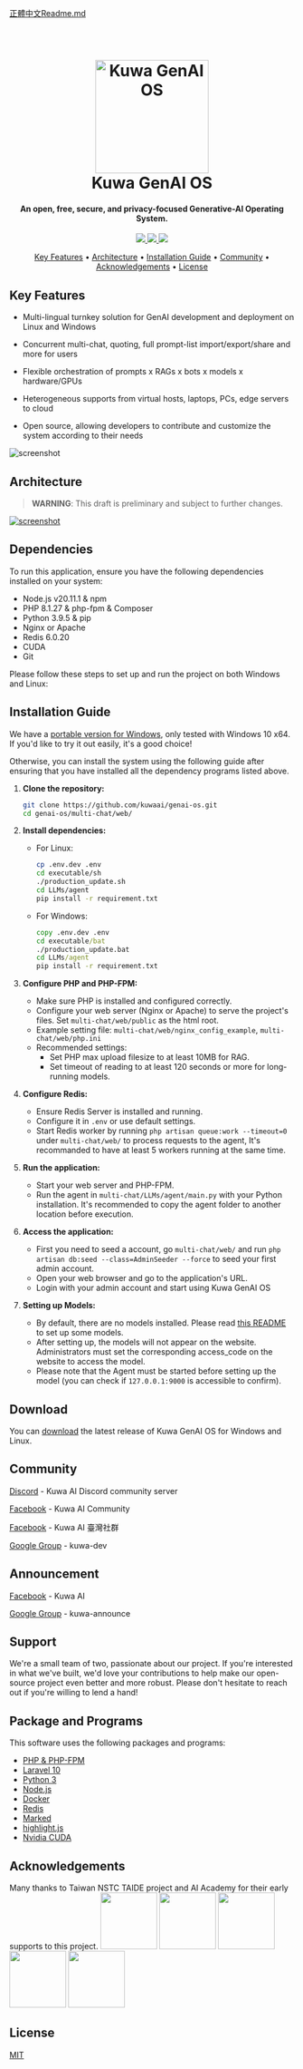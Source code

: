 [正體中文Readme.md](./README_TW.md)

<h1 align="center">
  <br>
  <a href="https://dev.kuwaai.org/">
  <img src="./multi-chat/web/public/images/kuwa.png" alt="Kuwa GenAI OS" width="200"></a>
  <br>
  Kuwa GenAI OS
  <br>
</h1>

<h4 align="center">An open, free, secure, and privacy-focused Generative-AI Operating System.</h4>

<p align="center">
  <a href="http://makeapullrequest.com">
    <img src="https://img.shields.io/badge/PRs-welcome-brightgreen.svg">
  </a>
  <a href="#">
    <img src="https://img.shields.io/badge/all_contributors-2-orange.svg?style=flat-square">
  </a>
  <a href="https://laravel.com/docs/10.x/releases">
    <img src="https://img.shields.io/badge/maintained%20with-Laravel-cc00ff.svg">
  </a>
</p>

<p align="center">
  <a href="#key-features">Key Features</a> •
  <a href="#dependencies">Architecture</a> •
  <a href="#installation-guide">Installation Guide</a> •
  <a href="#community">Community</a> •
  <a href="#acknowledgements">Acknowledgements</a> •
  <a href="#license">License</a>
</p>

## Key Features

* Multi-lingual turnkey solution for GenAI development and deployment on Linux and Windows

* Concurrent multi-chat, quoting, full prompt-list import/export/share and more for users

* Flexible orchestration of prompts x RAGs x bots x models x hardware/GPUs

* Heterogeneous supports from virtual hosts, laptops, PCs, edge servers to cloud

* Open source, allowing developers to contribute and customize the system according to their needs

![screenshot](./multi-chat/web/public/images/demo.gif)

## Architecture
> **WARNING**: This draft is preliminary and subject to further changes.

[![screenshot](./multi-chat/web/public/images/architecture.svg)](https://kuwaai.org/os/Intro)

## Dependencies

To run this application, ensure you have the following dependencies installed on your system:

- Node.js v20.11.1 & npm
- PHP 8.1.27 & php-fpm & Composer
- Python 3.9.5 & pip
- Nginx or Apache
- Redis 6.0.20
- CUDA
- Git

Please follow these steps to set up and run the project on both Windows and Linux:

## Installation Guide

We have a [portable version for Windows](./windows/README.md), only tested with Windows 10 x64. If you'd like to try it out easily, it's a good choice!

Otherwise, you can install the system using the following guide after ensuring that you have installed all the dependency programs listed above.
1. **Clone the repository:**
   ```sh
   git clone https://github.com/kuwaai/genai-os.git
   cd genai-os/multi-chat/web/
   ```

2. **Install dependencies:**

   - For Linux:
     ```sh
     cp .env.dev .env
     cd executable/sh
     ./production_update.sh
     cd LLMs/agent
     pip install -r requirement.txt
     ```

   - For Windows:
     ```bat
     copy .env.dev .env
     cd executable/bat
     ./production_update.bat
     cd LLMs/agent
     pip install -r requirement.txt
     ```

3. **Configure PHP and PHP-FPM:**
   - Make sure PHP is installed and configured correctly.
   - Configure your web server (Nginx or Apache) to serve the project's files. Set `multi-chat/web/public` as the html root.
   - Example setting file: `multi-chat/web/nginx_config_example`, `multi-chat/web/php.ini`
   - Recommended settings:
     - Set PHP max upload filesize to at least 10MB for RAG.
     - Set timeout of reading to at least 120 seconds or more for long-running models.

4. **Configure Redis:**
   - Ensure Redis Server is installed and running.
   - Configure it in `.env` or use default settings.
   - Start Redis worker by running `php artisan queue:work --timeout=0` under `multi-chat/web/` to process requests to the agent, It's recommanded to have at least 5 workers running at the same time.

5. **Run the application:**
   - Start your web server and PHP-FPM.
   - Run the agent in `multi-chat/LLMs/agent/main.py` with your Python installation. It's recommended to copy the agent folder to another location before execution.

6. **Access the application:**
   - First you need to seed a account, go `multi-chat/web/` and run `php artisan db:seed --class=AdminSeeder --force` to seed your first admin account.
   - Open your web browser and go to the application's URL.
   - Login with your admin account and start using Kuwa GenAI OS

7. **Setting up Models:**
    - By default, there are no models installed. Please read [this README](./multi-chat/LLMs/llms/README.md) to set up some models.
    - After setting up, the models will not appear on the website. Administrators must set the corresponding access_code on the website to access the model.
    - Please note that the Agent must be started before setting up the model (you can check if `127.0.0.1:9000` is accessible to confirm).

## Download

You can [download](https://github.com/kuwaai/genai-os/releases) the latest release of Kuwa GenAI OS for Windows and Linux.

## Community

[Discord](https://discord.gg/4HxYAkvdu5) - Kuwa AI Discord community server

[Facebook](https://www.facebook.com/groups/g.kuwaai.org) - Kuwa AI Community

[Facebook](https://www.facebook.com/groups/g.kuwaai.tw) - Kuwa AI 臺灣社群

[Google Group](https://groups.google.com/g/kuwa-dev) - kuwa-dev

## Announcement

[Facebook](https://www.facebook.com/kuwaai) - Kuwa AI

[Google Group](https://groups.google.com/g/kuwa-announce) - kuwa-announce

## Support

We're a small team of two, passionate about our project. If you're interested in what we've built, we'd love your contributions to help make our open-source project even better and more robust. Please don't hesitate to reach out if you're willing to lend a hand!

## Package and Programs

This software uses the following packages and programs:

- [PHP & PHP-FPM](https://www.php.net/)
- [Laravel 10](https://laravel.com/)
- [Python 3](https://www.python.org/)
- [Node.js](https://nodejs.org/)
- [Docker](https://www.docker.com/)
- [Redis](https://redis.io/)
- [Marked](https://github.com/chjj/marked)
- [highlight.js](https://highlightjs.org/)
- [Nvidia CUDA](https://developer.nvidia.com/cuda-toolkit)

## Acknowledgements
Many thanks to Taiwan NSTC TAIDE project and AI Academy for their early supports to this project.
<a href="https://www.nuk.edu.tw/"><img src="./multi-chat/web/public/images/logo_NUK.jpg" height="100px"></a>
<a href="https://taide.tw/"><img src="./multi-chat/web/public/images/logo_taide.jpg" height="100px"></a>
<a href="https://www.nstc.gov.tw/"><img src="./multi-chat/web/public/images/logo_NSTCpng.jpg" height="100px"></a>
<a href="https://www.narlabs.org.tw/"><img src="./multi-chat/web/public/images/logo_NARlabs.jpg" height="100px"></a>
<a href="https://aiacademy.tw/"><img src="./multi-chat/web/public/images/logo_AIA.jpg" height="100px"></a>

## License
[MIT](./LICENSE)